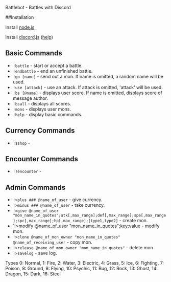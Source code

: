 Battlebot - Battles with Discord

##Installation

Install [node.js](https://nodejs.org/en/)

Install [discord.js](https://github.com/hydrabolt/discord.js) \([help](https://discordjs.readthedocs.io/en/latest/installing.html)\)
	 
## Basic Commands
- `!battle` - start or accept a battle.
- `!endbattle` - end an unfinished battle.
- `!go [name]` - send out a mon. If name is omitted, a random name will be used.
- `!use [attack]` - use an attack. If attack is omitted, 'attack' will be used.
- `!bs [@name]` - displays user score. If name is omitted, displays score of message author. 
- `!bsall` - displays all scores. 
- `!mons` - displays user mons.
- `!help` - display basic commands. 
	 
## Currency Commands
- `!$shop` -

## Encounter Commands
- `!!encounter` -

## Admin Commands
- `!>plus ### @name_of_user` - give currency.
- `!>minus ### @name_of_user` - take currency. 
- `!>give @name_of_user "mon_name_in_quotes";atk[,max_range];def[,max_range];spe[,max_range];spc[,max_range];hp[,max_range];[type1,type2]` - create mon.
- `!>modify @name_of_user "mon_name_in_quotes";key;value - modify mon.
- `!>clone @name_of_mon_owner "mon_name_in_quotes" @name_of_receiving_user` - copy mon.
- `!>release @name_of_mon_owner "mon_name_in_quotes"` - delete mon.
- `!>savelog` - save log.

Types
0: Normal,
1: Fire,
2: Water,
3: Electric,
4: Grass,
5: Ice,
6: Fighting,
7: Poison,
8: Ground,
9: Flying,
10: Psychic,
11: Bug,
12: Rock,
13: Ghost,
14: Dragon,
15: Dark,
16: Steel
